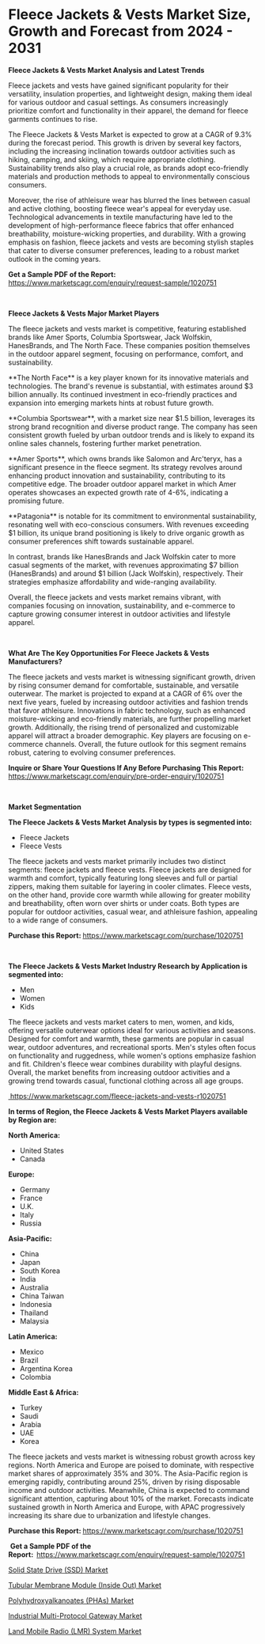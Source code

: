 <p><h1>Fleece Jackets & Vests Market Size, Growth and Forecast from 2024 - 2031</h1></p><p><strong>Fleece Jackets & Vests Market Analysis and Latest Trends</strong></p>
<p><p>Fleece jackets and vests have gained significant popularity for their versatility, insulation properties, and lightweight design, making them ideal for various outdoor and casual settings. As consumers increasingly prioritize comfort and functionality in their apparel, the demand for fleece garments continues to rise. </p><p>The Fleece Jackets & Vests Market is expected to grow at a CAGR of 9.3% during the forecast period. This growth is driven by several key factors, including the increasing inclination towards outdoor activities such as hiking, camping, and skiing, which require appropriate clothing. Sustainability trends also play a crucial role, as brands adopt eco-friendly materials and production methods to appeal to environmentally conscious consumers.</p><p>Moreover, the rise of athleisure wear has blurred the lines between casual and active clothing, boosting fleece wear's appeal for everyday use. Technological advancements in textile manufacturing have led to the development of high-performance fleece fabrics that offer enhanced breathability, moisture-wicking properties, and durability. With a growing emphasis on fashion, fleece jackets and vests are becoming stylish staples that cater to diverse consumer preferences, leading to a robust market outlook in the coming years.</p></p>
<p><strong>Get a Sample PDF of the Report:&nbsp;</strong> <a href="https://www.marketscagr.com/enquiry/request-sample/1020751?utm_campaign=1268&utm_medium=2&utm_source=Github&utm_content=ia&utm_term=11102024&utm_id=fleece-jackets-vests">https://www.marketscagr.com/enquiry/request-sample/1020751</a></p>
<p>&nbsp;</p>
<p><strong>Fleece Jackets & Vests Major Market Players</strong></p>
<p><p>The fleece jackets and vests market is competitive, featuring established brands like Amer Sports, Columbia Sportswear, Jack Wolfskin, HanesBrands, and The North Face. These companies position themselves in the outdoor apparel segment, focusing on performance, comfort, and sustainability.</p><p>**The North Face** is a key player known for its innovative materials and technologies. The brand's revenue is substantial, with estimates around $3 billion annually. Its continued investment in eco-friendly practices and expansion into emerging markets hints at robust future growth.</p><p>**Columbia Sportswear**, with a market size near $1.5 billion, leverages its strong brand recognition and diverse product range. The company has seen consistent growth fueled by urban outdoor trends and is likely to expand its online sales channels, fostering further market penetration.</p><p>**Amer Sports**, which owns brands like Salomon and Arc'teryx, has a significant presence in the fleece segment. Its strategy revolves around enhancing product innovation and sustainability, contributing to its competitive edge. The broader outdoor apparel market in which Amer operates showcases an expected growth rate of 4-6%, indicating a promising future.</p><p>**Patagonia** is notable for its commitment to environmental sustainability, resonating well with eco-conscious consumers. With revenues exceeding $1 billion, its unique brand positioning is likely to drive organic growth as consumer preferences shift towards sustainable apparel.</p><p>In contrast, brands like HanesBrands and Jack Wolfskin cater to more casual segments of the market, with revenues approximating $7 billion (HanesBrands) and around $1 billion (Jack Wolfskin), respectively. Their strategies emphasize affordability and wide-ranging availability.</p><p>Overall, the fleece jackets and vests market remains vibrant, with companies focusing on innovation, sustainability, and e-commerce to capture growing consumer interest in outdoor activities and lifestyle apparel.</p></p>
<p>&nbsp;</p>
<p><strong>What Are The Key Opportunities For Fleece Jackets & Vests Manufacturers?</strong></p>
<p><p>The fleece jackets and vests market is witnessing significant growth, driven by rising consumer demand for comfortable, sustainable, and versatile outerwear. The market is projected to expand at a CAGR of 6% over the next five years, fueled by increasing outdoor activities and fashion trends that favor athleisure. Innovations in fabric technology, such as enhanced moisture-wicking and eco-friendly materials, are further propelling market growth. Additionally, the rising trend of personalized and customizable apparel will attract a broader demographic. Key players are focusing on e-commerce channels. Overall, the future outlook for this segment remains robust, catering to evolving consumer preferences.</p></p>
<p><strong>Inquire or Share Your Questions If Any Before Purchasing This Report:</strong> <a href="https://www.marketscagr.com/enquiry/pre-order-enquiry/1020751?utm_campaign=1268&utm_medium=2&utm_source=Github&utm_content=ia&utm_term=11102024&utm_id=fleece-jackets-vests">https://www.marketscagr.com/enquiry/pre-order-enquiry/1020751</a></p>
<p>&nbsp;</p>
<p><strong>Market Segmentation</strong></p>
<p><strong>The Fleece Jackets & Vests Market Analysis by types is segmented into:</strong></p>
<p><ul><li>Fleece Jackets</li><li>Fleece Vests</li></ul></p>
<p><p>The fleece jackets and vests market primarily includes two distinct segments: fleece jackets and fleece vests. Fleece jackets are designed for warmth and comfort, typically featuring long sleeves and full or partial zippers, making them suitable for layering in cooler climates. Fleece vests, on the other hand, provide core warmth while allowing for greater mobility and breathability, often worn over shirts or under coats. Both types are popular for outdoor activities, casual wear, and athleisure fashion, appealing to a wide range of consumers.</p></p>
<p><strong>Purchase this Report:&nbsp;</strong><a href="https://www.marketscagr.com/purchase/1020751?utm_campaign=1268&utm_medium=2&utm_source=Github&utm_content=ia&utm_term=11102024&utm_id=fleece-jackets-vests">https://www.marketscagr.com/purchase/1020751</a></p>
<p>&nbsp;</p>
<p><strong>The Fleece Jackets & Vests Market Industry Research by Application is segmented into:</strong></p>
<p><ul><li>Men</li><li>Women</li><li>Kids</li></ul></p>
<p><p>The fleece jackets and vests market caters to men, women, and kids, offering versatile outerwear options ideal for various activities and seasons. Designed for comfort and warmth, these garments are popular in casual wear, outdoor adventures, and recreational sports. Men's styles often focus on functionality and ruggedness, while women's options emphasize fashion and fit. Children's fleece wear combines durability with playful designs. Overall, the market benefits from increasing outdoor activities and a growing trend towards casual, functional clothing across all age groups.</p></p>
<p><a href="https://www.marketscagr.com/fleece-jackets-and-vests-r1020751?utm_campaign=1268&utm_medium=2&utm_source=Github&utm_content=ia&utm_term=11102024&utm_id=fleece-jackets-vests">&nbsp;https://www.marketscagr.com/fleece-jackets-and-vests-r1020751</a></p>
<p><strong>In terms of Region, the Fleece Jackets & Vests Market Players available by Region are:</strong></p>
<p>
    <p> <strong> North America: </strong>
        <ul>
            <li>United States</li>
            <li>Canada</li>
        </ul>
        </p> 
    <p> <strong> Europe: </strong>
        <ul>
            <li>Germany</li>
            <li>France</li>
            <li>U.K.</li>
            <li>Italy</li>
            <li>Russia</li>
        </ul>
        </p> 
    <p> <strong> Asia-Pacific: </strong>
        <ul>
            <li>China</li>
            <li>Japan</li>
            <li>South Korea</li>
            <li>India</li>
            <li>Australia</li>
            <li>China Taiwan</li>
            <li>Indonesia</li>
            <li>Thailand</li>
            <li>Malaysia</li>
        </ul>
        </p> 
    <p> <strong> Latin America: </strong>
        <ul>
            <li>Mexico</li>
            <li>Brazil</li>
            <li>Argentina Korea</li>
            <li>Colombia</li>
        </ul>
        </p> 
    <p> <strong> Middle East & Africa: </strong>
        <ul>
            <li>Turkey</li>
            <li>Saudi</li>
            <li>Arabia</li>
            <li>UAE</li>
            <li>Korea</li>
        </ul>
    </p>
    </p>
<p><p>The fleece jackets and vests market is witnessing robust growth across key regions. North America and Europe are poised to dominate, with respective market shares of approximately 35% and 30%. The Asia-Pacific region is emerging rapidly, contributing around 25%, driven by rising disposable income and outdoor activities. Meanwhile, China is expected to command significant attention, capturing about 10% of the market. Forecasts indicate sustained growth in North America and Europe, with APAC progressively increasing its share due to urbanization and lifestyle changes.</p></p>
<p><strong>Purchase this Report: </strong><a href="https://www.marketscagr.com/purchase/1020751?utm_campaign=1268&utm_medium=2&utm_source=Github&utm_content=ia&utm_term=11102024&utm_id=fleece-jackets-vests">https://www.marketscagr.com/purchase/1020751</a></p>
<p>&nbsp;<strong>Get a Sample PDF of the Report:&nbsp;&nbsp;</strong><a href="https://www.marketscagr.com/enquiry/request-sample/1020751?utm_campaign=1268&utm_medium=2&utm_source=Github&utm_content=ia&utm_term=11102024&utm_id=fleece-jackets-vests">https://www.marketscagr.com/enquiry/request-sample/1020751</a></p>
<p><strong></strong></p>
<p><p><a href="https://www.linkedin.com/pulse/solid-state-drive-ssd-market-size-type-below-120gb120-320gb320-500gb500gb-1tb1-2tbabove-wlqoe?utm_campaign=1268&utm_medium=2&utm_source=Github&utm_content=ia&utm_term=11102024&utm_id=fleece-jackets-vests">Solid State Drive (SSD) Market</a></p><p><a href="https://www.linkedin.com/pulse/global-tubular-membrane-module-inside-out-nexus-sector-p4ube?utm_campaign=1268&utm_medium=2&utm_source=Github&utm_content=ia&utm_term=11102024&utm_id=fleece-jackets-vests">Tubular Membrane Module (Inside Out) Market</a></p><p><a href="https://www.linkedin.com/pulse/global-polyhydroxyalkanoates-phas-market-pulse-trends-growth-h3wkf?utm_campaign=1268&utm_medium=2&utm_source=Github&utm_content=ia&utm_term=11102024&utm_id=fleece-jackets-vests">Polyhydroxyalkanoates (PHAs) Market</a></p><p><a href="https://issuu.com/reportprime-2/docs/industrial-multi-protocol-gateway-m_8dcb8738660730?utm_campaign=1268&utm_medium=2&utm_source=Github&utm_content=ia&utm_term=11102024&utm_id=fleece-jackets-vests">Industrial Multi-Protocol Gateway Market</a></p><p><a href="https://www.linkedin.com/pulse/global-land-mobile-radio-lmr-system-market-focus-product-qwcle?utm_campaign=1268&utm_medium=2&utm_source=Github&utm_content=ia&utm_term=11102024&utm_id=fleece-jackets-vests">Land Mobile Radio (LMR) System Market</a></p></p>